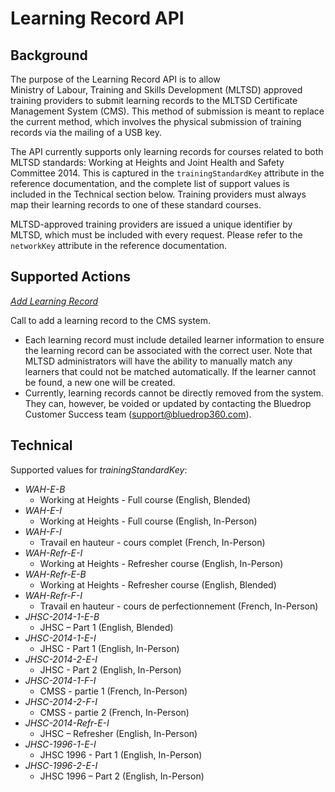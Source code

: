 # Learning Record API

## Background

The purpose of the Learning Record API is to allow   
Ministry of Labour, Training and Skills Development (MLTSD) approved training providers to submit learning records to the MLTSD Certificate Management System (CMS). This method of submission is meant to replace the current method, which involves the physical submission of training records via the mailing of a USB key.

The API currently supports only learning records for courses related to both MLTSD standards: Working at Heights and Joint Health and Safety Committee 2014. This is captured in the `trainingStandardKey` attribute in the reference documentation, and the complete list of support values is included in the Technical section below. Training providers must always map their learning records to one of these standard courses.

MLTSD-approved training providers are issued a unique identifier by MLTSD, which must be included with every request. Please refer to the `networkKey` attribute in the reference documentation.

## Supported Actions

[*Add Learning Record*](https://bluedrop360apiv2network.docs.apiary.io/#reference/learning-records/add-learning-record/add-a-learning-record)

Call to add a learning record to the CMS system.

- Each learning record must include detailed learner information to ensure the learning record can be associated with the correct user. Note that MLTSD administrators will have the ability to manually match any learners that could not be matched automatically. If the learner cannot be found, a new one will be created.
- Currently, learning records cannot be directly removed from the system. They can, however, be voided or updated by contacting the Bluedrop Customer Success team (support@bluedrop360.com).

## Technical

Supported values for *trainingStandardKey*:

- *WAH-E-B*
	- Working at Heights - Full course (English, Blended)  
- *WAH-E-I*  
	- Working at Heights - Full course (English, In-Person)  
- *WAH-F-I* 
	- Travail en hauteur - cours complet (French, In-Person)
- *WAH-Refr-E-I*
	- Working at Heights - Refresher course (English, In-Person)  
- *WAH-Refr-E-B*
	- Working at Heights - Refresher course (English, Blended)  
- *WAH-Refr-F-I*
	- Travail en hauteur - cours de perfectionnement (French, In-Person) 
- *JHSC-2014-1-E-B*
	- JHSC – Part 1 (English, Blended)
- *JHSC-2014-1-E-I*
	- JHSC - Part 1 (English, In-Person)
- *JHSC-2014-2-E-I*
	- JHSC - Part 2 (English, In-Person) 
- *JHSC-2014-1-F-I*
	- CMSS - partie 1 (French, In-Person) 
- *JHSC-2014-2-F-I*
	- CMSS - partie 2 (French, In-Person) 
- *JHSC-2014-Refr-E-I*
	- JHSC – Refresher (English, In-Person) 
- *JHSC-1996-1-E-I*
	- JHSC 1996 - Part 1 (English, In-Person) 
- *JHSC-1996-2-E-I*
	- JHSC 1996 – Part 2 (English, In-Person)





